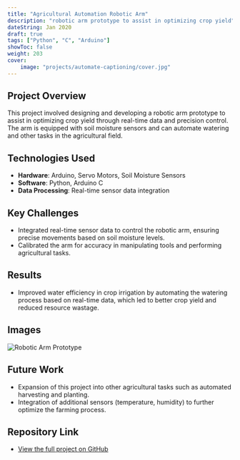 ```yaml
---
title: "Agricultural Automation Robotic Arm"
description: "robotic arm prototype to assist in optimizing crop yield"
dateString: Jan 2020
draft: true
tags: ["Python", "C", "Arduino"]
showToc: false
weight: 203
cover:
    image: "projects/automate-captioning/cover.jpg"
--- 
```


## Project Overview
This project involved designing and developing a robotic arm prototype to assist in optimizing crop yield through real-time data and precision control. The arm is equipped with soil moisture sensors and can automate watering and other tasks in the agricultural field.

## Technologies Used
- **Hardware**: Arduino, Servo Motors, Soil Moisture Sensors
- **Software**: Python, Arduino C
- **Data Processing**: Real-time sensor data integration

## Key Challenges
- Integrated real-time sensor data to control the robotic arm, ensuring precise movements based on soil moisture levels.
- Calibrated the arm for accuracy in manipulating tools and performing agricultural tasks.

## Results
- Improved water efficiency in crop irrigation by automating the watering process based on real-time data, which led to better crop yield and reduced resource wastage.

## Images
![Robotic Arm Prototype](link-to-image)

## Future Work
- Expansion of this project into other agricultural tasks such as automated harvesting and planting.
- Integration of additional sensors (temperature, humidity) to further optimize the farming process.

## Repository Link
- [View the full project on GitHub](https://github.com/SamsonAjadalu)

